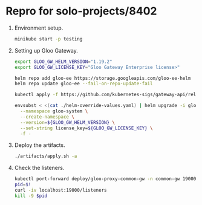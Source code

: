 # Repro for solo-projects/8402

1. Environment setup.

    ```bash
    minikube start -p testing
    ```

2. Setting up Gloo Gateway.

    ```bash
    export GLOO_GW_HELM_VERSION="1.19.2"
    export GLOO_GW_LICENSE_KEY="Gloo Gateway Enterprise license>"

    helm repo add gloo-ee https://storage.googleapis.com/gloo-ee-helm
    helm repo update gloo-ee --fail-on-repo-update-fail

    kubectl apply -f https://github.com/kubernetes-sigs/gateway-api/releases/download/v1.2.1/standard-install.yaml

    envsubst < <(cat ./helm-override-values.yaml) | helm upgrade -i gloo-ee gloo-ee/gloo-ee \
      --namespace gloo-system \
      --create-namespace \
      --version=${GLOO_GW_HELM_VERSION} \
      --set-string license_key=${GLOO_GW_LICENSE_KEY} \
      -f -
    ```

3. Deploy the artifacts.

    ```bash
    ./artifacts/apply.sh -a
    ```

4. Check the listeners.

    ```bash
    kubectl port-forward deploy/gloo-proxy-common-gw -n common-gw 19000 > /dev/null 2>&1 &
    pid=$!
    curl -iv localhost:19000/listeners
    kill -9 $pid
    ```